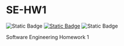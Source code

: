 # SE-HW1

![Static Badge](https://img.shields.io/badge/language-Python_3.13-blue)
[![Static Badge](https://img.shields.io/badge/license-Apache_2.0-red)](https://opensource.org/licenses/Apache-2.0)
![Static Badge](https://img.shields.io/badge/os-linux-purple)

Software Engineering Homework 1
